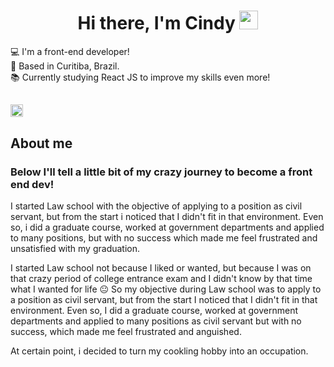 <h1 align="center">Hi there, I'm Cindy <img src="https://raw.githubusercontent.com/kaueMarques/kaueMarques/master/hi.gif" width="30px"></h1>


:computer:  I'm a front-end developer!    
:house_with_garden:  Based in Curitiba, Brazil.   
:books:  Currently studying React JS to improve my skills even more!   
##

<img height="20" src="https://img.shields.io/badge/LinkedIn-0077B5?style=for-the-badge&logo=linkedin&logoColor=white" href="https://twitter.com/home" />

<h2 color="red">About me</h2>
<h3>Below I'll tell a little bit of my crazy journey to become a front end dev!</h3>  

I started Law school with the objective of applying to a position as civil servant, but from the start i noticed that I didn't fit in that environment. Even so, i did a graduate course, worked at government departments and applied to many positions, but with no success which made me feel frustrated and unsatisfied with my graduation.

I started Law school not because I liked or wanted, but because I was on that crazy period of college entrance exam and I didn't know by that time what I wanted for life :neutral_face: So my objective during Law school was to apply to a position as civil servant, but from the start I noticed that I didn't fit in that environment. Even so, I did a graduate course, worked at government departments and applied to many positions as civil servant but with no success, which made me feel frustrated and anguished.

At certain point, i decided to turn my cookling hobby into an occupation.










